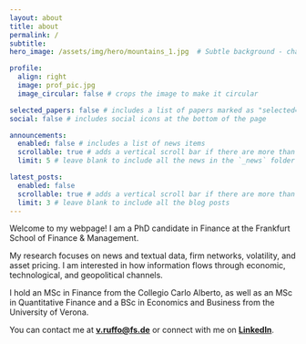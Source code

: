 ```yaml
---
layout: about
title: about
permalink: /
subtitle:
hero_image: /assets/img/hero/mountains_1.jpg  # Subtle background - change to your preferred photo

profile:
  align: right
  image: prof_pic.jpg
  image_circular: false # crops the image to make it circular

selected_papers: false # includes a list of papers marked as "selected={true}"
social: false # includes social icons at the bottom of the page

announcements:
  enabled: false # includes a list of news items
  scrollable: true # adds a vertical scroll bar if there are more than 3 news items
  limit: 5 # leave blank to include all the news in the `_news` folder

latest_posts:
  enabled: false
  scrollable: true # adds a vertical scroll bar if there are more than 3 new posts items
  limit: 3 # leave blank to include all the blog posts
---
```


Welcome to my webpage! I am a PhD candidate in Finance at the Frankfurt School of Finance & Management.

My research focuses on news and textual data, firm networks, volatility, and asset pricing. I am interested in how information flows through economic, technological, and geopolitical channels.

I hold an MSc in Finance from the Collegio Carlo Alberto, as well as an MSc in Quantitative Finance and a BSc in Economics and Business from the University of Verona.

You can contact me at **[v.ruffo@fs.de](mailto:v.ruffo@fs.de)** or connect with me on **[LinkedIn](https://www.linkedin.com/in/vittoriomariaruffo/)**.
